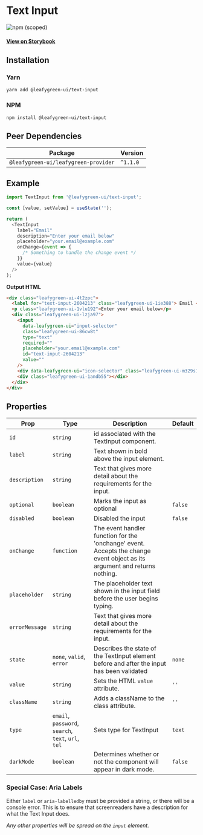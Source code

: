 # Text Input

![npm (scoped)](https://img.shields.io/npm/v/@leafygreen-ui/text-input.svg)

#### [View on Storybook](https://mongodb.github.io/leafygreen-ui/?path=/story/textinput--default)

## Installation

### Yarn

```shell
yarn add @leafygreen-ui/text-input
```

### NPM

```shell
npm install @leafygreen-ui/text-input
```

## Peer Dependencies

| Package                              | Version  |
| ------------------------------------ | -------- |
| `@leafygreen-ui/leafygreen-provider` | `^1.1.0` |

## Example

```js
import TextInput from '@leafygreen-ui/text-input';

const [value, setValue] = useState('');

return (
  <TextInput
    label="Email"
    description="Enter your email below"
    placeholder="your.email@example.com"
    onChange={event => {
      /* Something to handle the change event */
    }}
    value={value}
  />
);
```

**Output HTML**

```html
<div class="leafygreen-ui-4t2zpc">
  <label for="text-input-2604213" class="leafygreen-ui-1ie388"> Email </label>
  <p class="leafygreen-ui-1vlu192">Enter your email below</p>
  <div class="leafygreen-ui-lzja97">
    <input
      data-leafygreen-ui="input-selector"
      class="leafygreen-ui-86cw8t"
      type="text"
      required=""
      placeholder="your.email@example.com"
      id="text-input-2604213"
      value=""
    />
    <div data-leafygreen-ui="icon-selector" class="leafygreen-ui-m329s1"></div>
    <div class="leafygreen-ui-1andb55"></div>
  </div>
</div>
```

## Properties

| Prop           | Type                                                | Description                                                                                                               | Default |
| -------------- | --------------------------------------------------- | ------------------------------------------------------------------------------------------------------------------------- | ------- |
| `id`           | `string`                                            | id associated with the TextInput component.                                                                               |         |
| `label`        | `string`                                            | Text shown in bold above the input element.                                                                               |         |
| `description`  | `string`                                            | Text that gives more detail about the requirements for the input.                                                         |         |
| `optional`     | `boolean`                                           | Marks the input as optional                                                                                               | `false` |
| `disabled`     | `boolean`                                           | Disabled the input                                                                                                        | `false` |
| `onChange`     | `function`                                          | The event handler function for the 'onchange' event. Accepts the change event object as its argument and returns nothing. |         |
| `placeholder`  | `string`                                            | The placeholder text shown in the input field before the user begins typing.                                              |         |
| `errorMessage` | `string`                                            | Text that gives more detail about the requirements for the input.                                                         |         |
| `state`        | `none`, `valid`, `error`                            | Describes the state of the TextInput element before and after the input has been validated                                | `none`  |
| `value`        | `string`                                            | Sets the HTML `value` attribute.                                                                                          | `''`    |
| `className`    | `string`                                            | Adds a className to the class attribute.                                                                                  | `''`    |
| `type`         | `email`, `password`, `search`, `text`, `url`, `tel` | Sets type for TextInput                                                                                                   | `text`  |
| `darkMode`     | `boolean`                                           | Determines whether or not the component will appear in dark mode.                                                         | `false` |

### Special Case: Aria Labels

Either `label` or `aria-labelledby` must be provided a string, or there will be a console error. This is to ensure that screenreaders have a description for what the Text Input does.

_Any other properties will be spread on the `input` element._
